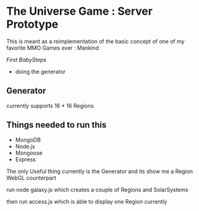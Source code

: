 # The Universe Game : Server Prototype

This is meant as a reimplementation of the basic concept of one of my favorite MMO Games ever : Mankind

*First BabySteps*
  - doing the generator

## Generator

currently supports 16 * 16 Regions

## Things needed to run this

- MongoDB
- Node.js
- Mongoose
- Express


The only Useful thing currently is the Generator and its show me a Region WebGL counterpart

run node galaxy.js which creates a couple of Regions and SolarSystems

then run access.js which is able to display one Region currently